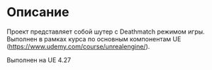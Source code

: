 # Описание
Проект представляет собой шутер с Deathmatch режимом игры. Выполнен в рамках курса по основным компонентам UE (https://www.udemy.com/course/unrealengine/).

Выполнен на UE 4.27
